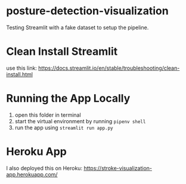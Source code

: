# posture-detection-visualization
Testing Streamlit with a fake dataset to setup the pipeline.

# Clean Install Streamlit 
use this link: https://docs.streamlit.io/en/stable/troubleshooting/clean-install.html

# Running the App Locally
1. open this folder in terminal
2. start the virtual environment by running `pipenv shell`
3. run the app using `streamlit run app.py`

# Heroku App 
I also deployed this on Heroku: 
https://stroke-visualization-app.herokuapp.com/

